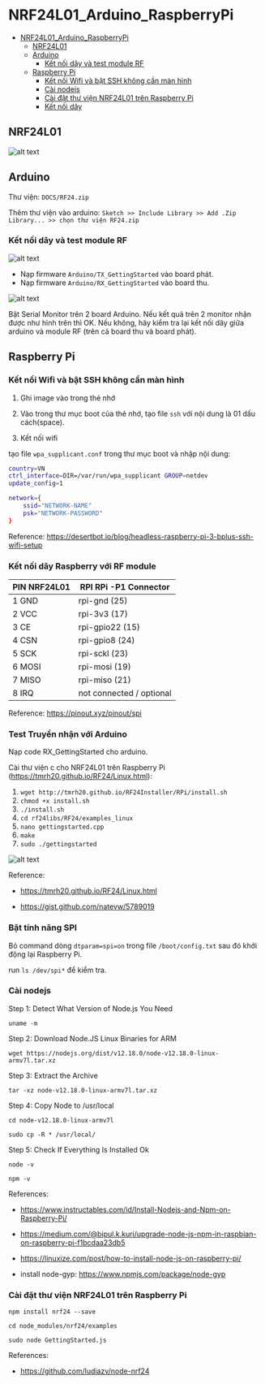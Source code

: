 # NRF24L01_Arduino_RaspberryPi

- [NRF24L01_Arduino_RaspberryPi](#nrf24l01-arduino-raspberrypi)
  * [NRF24L01](#nrf24l01)
  * [Arduino](#arduino)
    + [Kết nối dây và test module RF](#k-t-n-i-d-y-v--test-module-rf)
  * [Raspberry Pi](#raspberry-pi)
    + [Kết nối Wifi và bật SSH không cần màn hình](#k-t-n-i-wifi-v--b-t-ssh-kh-ng-c-n-m-n-h-nh)
    + [Cài nodejs](#c-i-nodejs)
    + [Cài đặt thư viện NRF24L01 trên Raspberry Pi](#c-i---t-th--vi-n-nrf24l01-tr-n-raspberry-pi)
    + [Kết nối dây](#k-t-n-i-d-y)

## NRF24L01

![alt text](DOCS/NRF24L01_pro2_acoptex.jpg)

## Arduino

Thư viện: `DOCS/RF24.zip`

Thêm thư viện vào arduino: `Sketch >> Include Library >> Add .Zip Library... >> chọn thư viện RF24.zip`

### Kết nối dây và test module RF

![alt text](DOCS/NRF24L01_pro6_acoptex.jpg)

- Nạp firmware `Arduino/TX_GettingStarted` vào board phát.
- Nạp firmware `Arduino/RX_GettingStarted` vào board thu.

![alt text](DOCS/getting_started.png)

Bật Serial Monitor trên 2 board Arduino. Nếu kết quả trên 2 monitor nhận được như hình trên thì OK. Nếu không, hãy kiểm tra lại kết nối dây giữa arduino và module RF (trên cả board thu và board phát).

## Raspberry Pi

### Kết nối Wifi và bật SSH không cần màn hình

1. Ghi image vào trong thẻ nhớ

2. Vào trong thư mục boot của thẻ nhớ, tạo file `ssh` với nội dung là 01 dấu cách(space).

3. Kết nối wifi

tạo file `wpa_supplicant.conf` trong thư mục boot và nhập nội dung:

```bash
country=VN
ctrl_interface=DIR=/var/run/wpa_supplicant GROUP=netdev
update_config=1

network={
    ssid="NETWORK-NAME"
    psk="NETWORK-PASSWORD"
}
```

Reference: https://desertbot.io/blog/headless-raspberry-pi-3-bplus-ssh-wifi-setup

### Kết nối dây Raspberry với RF module

| PIN	NRF24L01	| RPI	RPi -P1 Connector |
| ------------- | --------------------- |
| 1 GND	       | rpi-gnd	(25) |
| 2 VCC	      | rpi-3v3	(17) |
| 3 CE	       | rpi-gpio22	(15) |
| 4 CSN	       | rpi-gpio8	(24) |
| 5 SCK	       | rpi-sckl	(23) |
| 6 MOSI	     | rpi-mosi	(19) |
| 7 MISO	     | rpi-miso	(21) |
| 8 IRQ		     |  not connected  / optional |

Reference: https://pinout.xyz/pinout/spi

### Test Truyền nhận với Arduino

Nạp code RX_GettingStarted cho arduino.

Cài thư viện c cho NRF24L01 trên Raspberry Pi (https://tmrh20.github.io/RF24/Linux.html):

1. `wget http://tmrh20.github.io/RF24Installer/RPi/install.sh`
2. `chmod +x install.sh`
3. `./install.sh`
4. `cd rf24libs/RF24/examples_linux`
5. `nano gettingstarted.cpp`
6. `make`
7. `sudo ./gettingstarted`

![alt text](DOCS/test_rf_arduino_raspberry.png)

Reference: 

- https://tmrh20.github.io/RF24/Linux.html

- https://gist.github.com/natevw/5789019


### Bật tính năng SPI

Bỏ command dòng `dtparam=spi=on` trong file `/boot/config.txt` sau đó khởi động lại Raspberry Pi.

run `ls /dev/spi*` để kiểm tra.

### Cài nodejs

Step 1: Detect What Version of Node.js You Need

`uname -m`

Step 2: Download Node.JS Linux Binaries for ARM

`wget https://nodejs.org/dist/v12.18.0/node-v12.18.0-linux-armv7l.tar.xz`

Step 3: Extract the Archive

`tar -xz node-v12.18.0-linux-armv7l.tar.xz`

Step 4: Copy Node to /usr/local

`cd node-v12.18.0-linux-armv7l`

`sudo cp -R * /usr/local/`

Step 5: Check If Everything Is Installed Ok

 `node -v`

 `npm -v`

References:

- https://www.instructables.com/id/Install-Nodejs-and-Npm-on-Raspberry-Pi/

- https://medium.com/@bipul.k.kuri/upgrade-node-js-npm-in-raspbian-on-raspberry-pi-f1bcdaa23db5

- https://linuxize.com/post/how-to-install-node-js-on-raspberry-pi/

- install node-gyp: https://www.npmjs.com/package/node-gyp

### Cài đặt thư viện NRF24L01 trên Raspberry Pi

`npm install nrf24 --save`

`cd node_modules/nrf24/examples`

`sudo node GettingStarted.js`

References:

- https://github.com/ludiazv/node-nrf24